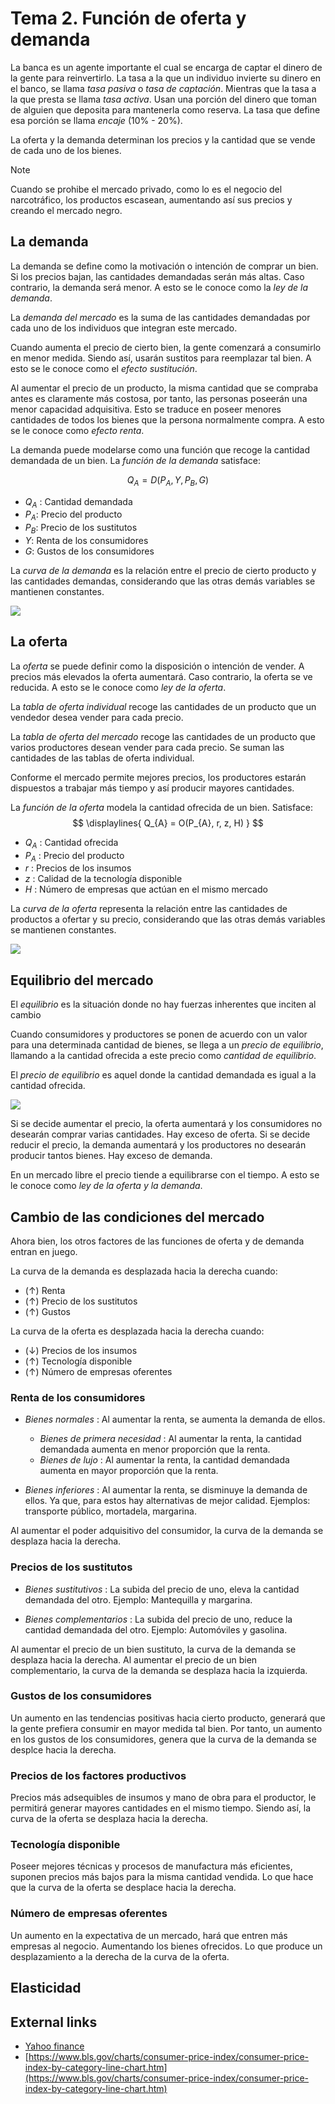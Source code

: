 
# Tema 2. Función de oferta y demanda

La banca es un agente importante el cual se encarga de captar el dinero de la gente para reinvertirlo. La tasa a la que un individuo invierte su dinero en el banco, se llama _tasa pasiva_ o _tasa de captación_. Mientras que la tasa a la que presta se llama _tasa activa_.
Usan una porción del dinero que toman de alguien que deposita para mantenerla como reserva. La tasa que define esa porción se llama _encaje_ (10% - 20%).

La oferta y la demanda determinan los precios y la cantidad que se vende de cada uno de los bienes.


>[!Note]
>Cuando se prohibe el mercado privado, como lo es el negocio del narcotráfico, los productos escasean, aumentando así sus precios y creando el mercado negro.

## La demanda

La demanda se define como la motivación o intención de comprar un bien. Si los precios bajan, las cantidades demandadas serán más altas. Caso contrario, la demanda será menor. A esto se le conoce como la _ley de la demanda_.

La _demanda del mercado_ es la suma de las cantidades demandadas por cada uno de los individuos que integran este mercado.

Cuando aumenta el precio de cierto bien, la gente comenzará a consumirlo en menor medida. Siendo así, usarán sustitos para reemplazar tal bien. A esto se le conoce como el _efecto sustitución_.

Al aumentar el precio de un producto, la misma cantidad que se compraba antes es claramente más costosa, por tanto, las personas poseerán una menor capacidad adquisitiva. Esto se traduce en poseer menores cantidades de todos los bienes que la persona normalmente compra. A esto se le conoce como _efecto renta_.

La demanda puede modelarse como una función que recoge la cantidad demandada de un bien. La _función de la demanda_ satisface:

$$
  Q_{A} = D(P_{A}, Y, P_{B}, G)
$$

- $Q_{A}$ : Cantidad demandada
- $P_{A}$: Precio del producto
- $P_{B}$: Precio de los sustitutos
- $Y$: Renta de los consumidores
- $G$: Gustos de los consumidores


La _curva de la demanda_ es la relación entre el precio de cierto producto y las cantidades demandas, considerando que las otras demás variables se mantienen constantes.

![](attachments/Pasted%20image%2020230317194715.png)



## La oferta

La _oferta_ se puede definir como la disposición o intención de vender.
A precios más elevados la oferta aumentará. Caso contrario, la oferta se ve reducida. A esto se le conoce como _ley de la oferta_.

La _tabla de oferta individual_ recoge las cantidades de un producto que un vendedor desea vender para cada precio.

La _tabla de oferta del mercado_ recoge las cantidades de un producto que varios productores desean vender para cada precio.
Se suman las cantidades de las tablas de oferta individual.

Conforme el mercado permite mejores precios, los productores estarán dispuestos a trabajar más tiempo y así producir mayores cantidades.

La _función de la oferta_ modela la cantidad ofrecida de un bien. Satisface:
$$
\displaylines{
	Q_{A} = O(P_{A}, r, z, H)
}
$$
- $Q_{A}$ : Cantidad ofrecida
- $P_{A}$ : Precio del producto
- $r$ : Precios de los insumos
- $z$ : Calidad de la tecnología disponible
- $H$ : Número de empresas que actúan en el mismo mercado

La _curva de la oferta_ representa la relación entre las cantidades de productos a ofertar y su precio, considerando que las otras demás variables se mantienen constantes.

![](attachments/Pasted%20image%2020230317200938.png)


## Equilibrio del mercado

El _equilibrio_ es la situación donde no hay fuerzas inherentes que inciten al cambio

Cuando consumidores y productores se ponen de acuerdo con un valor para una determinada cantidad de bienes, se llega a un _precio de equilibrio_, llamando a la cantidad ofrecida a este precio como _cantidad de equilibrio_.

El _precio de equilibrio_ es aquel donde la cantidad demandada es igual a la cantidad ofrecida.

![](attachments/Pasted%20image%2020230317204159.png)

Si se decide aumentar el precio, la oferta aumentará y los consumidores no desearán comprar varias cantidades. Hay exceso de oferta.
Si se decide reducir el precio, la demanda aumentará y los productores no desearán producir tantos bienes. Hay exceso de demanda.

En un mercado libre el precio tiende a equilibrarse con el tiempo. A esto se le conoce como _ley de la oferta y la demanda_.


## Cambio de las condiciones del mercado

Ahora bien, los otros factores de las funciones de oferta y de demanda entran en juego.

La curva de la demanda es desplazada hacia la derecha cuando:
- $(\uparrow)$ Renta
- $(\uparrow)$ Precio de los sustitutos
- $(\uparrow)$ Gustos

La curva de la oferta es desplazada hacia la derecha cuando:
- $(\downarrow)$ Precios de los insumos
- $(\uparrow)$ Tecnología disponible
- $(\uparrow)$ Número de empresas oferentes


### Renta de los consumidores

- _Bienes normales_ : Al aumentar la renta, se aumenta la demanda de ellos.
	- _Bienes de primera necesidad_ : Al aumentar la renta, la cantidad demandada aumenta en menor proporción que la renta.
	 - _Bienes de lujo_ : Al aumentar la renta, la cantidad demandada aumenta en mayor proporción que la renta.

- _Bienes inferiores_ : Al aumentar la renta, se disminuye la demanda de ellos.
Ya que, para estos hay alternativas de mejor calidad. Ejemplos: transporte público, mortadela, 
margarina.

Al aumentar el poder adquisitivo del consumidor, la curva de la demanda se desplaza hacia la derecha.


### Precios de los sustitutos

- _Bienes sustitutivos_ : La subida del precio de uno, eleva la cantidad demandada del otro.
Ejemplo: Mantequilla y margarina.

- _Bienes complementarios_ : La subida del precio de uno, reduce la cantidad demandada del otro.
Ejemplo: Automóviles y gasolina.

Al aumentar el precio de un bien sustituto, la curva de la demanda se desplaza hacia la derecha.
Al aumentar el precio de un bien complementario, la curva de la demanda se desplaza hacia la izquierda.


### Gustos de los consumidores

Un aumento en las tendencias positivas hacia cierto producto, generará que la gente prefiera consumir en mayor medida tal bien. Por tanto, un aumento en los gustos de los consumidores, genera que la curva de la demanda se desplce hacia la derecha.


### Precios de los factores productivos

Precios más adsequibles de insumos y mano de obra para el productor, le permitirá generar mayores cantidades en el mismo tiempo. Siendo así, la curva de la oferta se desplaza hacia la derecha.

### Tecnología disponible

Poseer mejores técnicas y procesos de manufactura más eficientes, suponen precios más bajos para la misma cantidad vendida. Lo que hace que la curva de la oferta se desplace hacia la derecha.

### Número de empresas oferentes

Un aumento en la expectativa de un mercado, hará que entren más empresas al negocio. Aumentando los bienes ofrecidos. Lo que produce un desplazamiento a la derecha de la curva de la oferta.






## Elasticidad





## External links

- [Yahoo finance](https://finance.yahoo.com/)
- [https://www.bls.gov/charts/consumer-price-index/consumer-price-index-by-category-line-chart.htm](https://www.bls.gov/charts/consumer-price-index/consumer-price-index-by-category-line-chart.htm)
